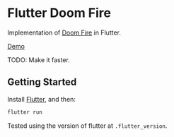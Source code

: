 # Flutter Doom Fire

Implementation of [Doom Fire](https://fabiensanglard.net/doom_fire_psx/) in Flutter.

[Demo](https://fire.jiahao.codes)

TODO: Make it faster.

## Getting Started

Install [Flutter](https://flutter.dev), and then:

```sh
flutter run
```

Tested using the version of flutter at `.flutter_version`.
